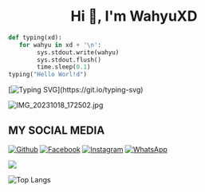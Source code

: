 <h1 align="center">Hi 👋, I'm WahyuXD</h1>

```python
def typing(xd):
   for wahyu in xd + '\n':
        sys.stdout.write(wahyu)
        sys.stdout.flush()
        time.sleep(0.1)
typing("Hello Worl!d")
```
[![Typing SVG](https://readme-typing-svg.herokuapp.com?font=Koulen&size=25&duration=8000&color=light&center=true&vCenter=true&multiline=true&width=600&lines=Hello+World!)](https://git.io/typing-svg)

![IMG_20231018_172502.jpg](https://github.com/WahyuuXD/unliShare/assets/131398263/96350797-f659-4789-a7d0-e85ad6f71e84)



## MY SOCIAL MEDIA
[![Github](https://img.shields.io/badge/Github-Follow-black?style=for-the-badge&logo=github)](https://github.com/WahyuuXD)
[![Facebook](https://img.shields.io/badge/Facebook-Follow-blue?style=for-the-badge&logo=facebook)](https://m.facebook.com/w4hyu.404)
[![Instagram](https://img.shields.io/badge/Instagram-Follow-pink?style=for-the-badge&logo=Instagram)](https://www.instagram.com/why.404_)
[![WhatsApp](https://img.shields.io/badge/whatsapp-Get_in_touch-brightgreen?style=for-the-badge&logo=whatsapp)](https://api.whatsapp.com/send/?phone=%2B233506380966&text&app_absent=0)



<img src="https://github-readme-stats.vercel.app/api?username=wahyuuxd&show_icons=true&theme=radical&title_color=8E2DE2&text_color=fff&icon_color=8E2DE2">

![Top Langs](https://github-readme-stats.vercel.app/api/top-langs/?username=wahyuuxd&theme=radical&title_color=8E2DE2&text_color=fff)
<!--
**WahyuuXD/WahyuuXD** is a ✨ _special_ ✨ repository because its `README.md` (this file) appears on your GitHub profile.

Here are some ideas to get you started:

- 🔭 I’m currently working on ...
- 🌱 I’m currently learning ...
- 👯 I’m looking to collaborate on ...
- 🤔 I’m looking for help with ...
- 💬 Ask me about ...
- 📫 How to reach me: ...
- 😄 Pronouns: ...
- ⚡ Fun fact: ...
-->





